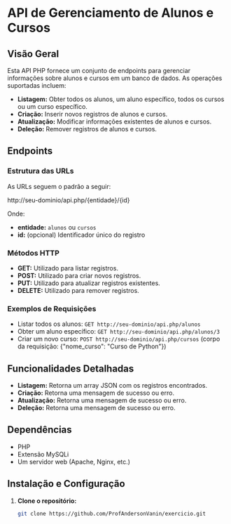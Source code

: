 # API de Gerenciamento de Alunos e Cursos

## Visão Geral
Esta API PHP fornece um conjunto de endpoints para gerenciar informações sobre alunos e cursos em um banco de dados. As operações suportadas incluem:

* **Listagem:** Obter todos os alunos, um aluno específico, todos os cursos ou um curso específico.
* **Criação:** Inserir novos registros de alunos e cursos.
* **Atualização:** Modificar informações existentes de alunos e cursos.
* **Deleção:** Remover registros de alunos e cursos.

## Endpoints
### Estrutura das URLs
As URLs seguem o padrão a seguir:

http://seu-dominio/api.php/{entidade}/{id}

Onde:
* **entidade:** `alunos` ou `cursos`
* **id:** (opcional) Identificador único do registro

### Métodos HTTP
* **GET:** Utilizado para listar registros.
* **POST:** Utilizado para criar novos registros.
* **PUT:** Utilizado para atualizar registros existentes.
* **DELETE:** Utilizado para remover registros.

### Exemplos de Requisições
* Listar todos os alunos: `GET http://seu-dominio/api.php/alunos`
* Obter um aluno específico: `GET http://seu-dominio/api.php/alunos/3`
* Criar um novo curso: `POST http://seu-dominio/api.php/cursos` (corpo da requisição: {"nome_curso": "Curso de Python"})

## Funcionalidades Detalhadas
* **Listagem:** Retorna um array JSON com os registros encontrados.
* **Criação:** Retorna uma mensagem de sucesso ou erro.
* **Atualização:** Retorna uma mensagem de sucesso ou erro.
* **Deleção:** Retorna uma mensagem de sucesso ou erro.

## Dependências
* PHP
* Extensão MySQLi
* Um servidor web (Apache, Nginx, etc.)

## Instalação e Configuração
1. **Clone o repositório:**
   ```bash
   git clone https://github.com/ProfAndersonVanin/exercicio.git
